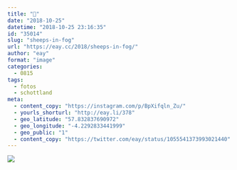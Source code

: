 ```yaml
---
title: "🐑"
date: "2018-10-25"
datetime: "2018-10-25 23:16:35"
id: "35014"
slug: "sheeps-in-fog"
url: "https://eay.cc/2018/sheeps-in-fog/"
author: "eay"
format: "image"
categories:
  - 0815
tags:
  - fotos
  - schottland
meta:
  - content_copy: "https://instagram.com/p/BpXifqln_Zu/"
  - yourls_shorturl: "http://eay.li/378"
  - geo_latitude: "57.832837690972"
  - geo_longitude: "-4.2292833441999"
  - geo_public: "1"
  - content_copy: "https://twitter.com/eay/status/1055541373993021440"
---
```


![](https://eay.cc/uploads/2018/sheep.jpeg)
